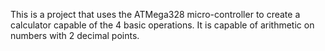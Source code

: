 This is a project that uses the ATMega328 micro-controller to create a calculator capable of the 4 basic operations. It is capable of arithmetic on numbers with 2 decimal points.





